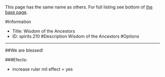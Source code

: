 This page has the same name as others. For full listing see bottom of [the base page](wisdom_of_the_ancestors22.md).

#Information
 - Title: Wisdom of the Ancestors
 - ID: spirits.210
#Description
Wisdom of the Ancestors
#Options

___
##We are blessed!

###Efects:<ul><li>increase ruler mil effect = yes</li></ul>
